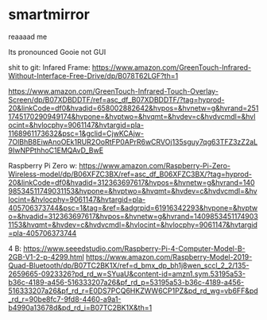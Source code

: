 # smartmirror

reaaaad me

Its pronounced Gooie not GUI






shit to git:
Infared Frame: 
  https://www.amazon.com/GreenTouch-Infrared-Without-Interface-Free-Drive/dp/B078T62LGF?th=1
  
  https://www.amazon.com/GreenTouch-Infrared-Touch-Overlay-Screen/dp/B07XDBDDTF/ref=asc_df_B07XDBDDTF/?tag=hyprod-20&linkCode=df0&hvadid=658002882642&hvpos=&hvnetw=g&hvrand=2511745170290949174&hvpone=&hvptwo=&hvqmt=&hvdev=c&hvdvcmdl=&hvlocint=&hvlocphy=9061147&hvtargid=pla-1168961173632&psc=1&gclid=CjwKCAjw-7OlBhB8EiwAnoOEk1RUR2OoRtFP0APrR6wCRVOj135sguy7qg63TFZ3zZ2aL9IwNPPthhoC1EMQAvD_BwE

Raspberry Pi
  Zero w: 
    https://www.amazon.com/Raspberry-Pi-Zero-Wireless-model/dp/B06XFZC3BX/ref=asc_df_B06XFZC3BX/?tag=hyprod-20&linkCode=df0&hvadid=312363697617&hvpos=&hvnetw=g&hvrand=14098534511749031153&hvpone=&hvptwo=&hvqmt=&hvdev=c&hvdvcmdl=&hvlocint=&hvlocphy=9061147&hvtargid=pla-405706373744&psc=1&tag=&ref=&adgrpid=61916342293&hvpone=&hvptwo=&hvadid=312363697617&hvpos=&hvnetw=g&hvrand=14098534511749031153&hvqmt=&hvdev=c&hvdvcmdl=&hvlocint=&hvlocphy=9061147&hvtargid=pla-405706373744

  4 B: 
    https://www.seeedstudio.com/Raspberry-Pi-4-Computer-Model-B-2GB-V1-2-p-4299.html
    https://www.amazon.com/Raspberry-Model-2019-Quad-Bluetooth/dp/B07TC2BK1X/ref=d_bmx_dp_bh1j8wen_sccl_2_2/135-2659665-0923326?pd_rd_w=SYuaU&content-id=amzn1.sym.53195a53-b36c-4189-a456-516333207a26&pf_rd_p=53195a53-b36c-4189-a456-516333207a26&pf_rd_r=E0DS7PCQ6HKZWW6CP1PZ&pd_rd_wg=vb6FF&pd_rd_r=90be8fc7-9fd8-4460-a9a1-b4990a13678d&pd_rd_i=B07TC2BK1X&th=1
    

  
  
